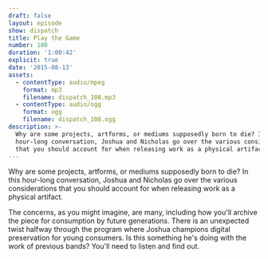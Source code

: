 ```yaml
---
draft: false
layout: episode
show: dispatch
title: Play the Game
number: 108
duration: '1:00:42'
explicit: true
date: '2015-08-13'
assets:
  - contentType: audio/mpeg
    format: mp3
    filename: dispatch_108.mp3
  - contentType: audio/ogg
    format: ogg
    filename: dispatch_108.ogg
description: >-
  Why are some projects, artforms, or mediums supposedly born to die? In this
  hour-long conversation, Joshua and Nicholas go over the various considerations
  that you should account for when releasing work as a physical artifact.
---
```

Why are some projects, artforms, or mediums supposedly born to die? In this hour-long conversation, Joshua and Nicholas go over the various considerations that you should account for when releasing work as a physical artifact.

The concerns, as you might imagine, are many, including how you'll archive the piece for consumption by future generations. There is an unexpected twist halfway through the program where Joshua champions digital preservation for young consumers. Is this something he's doing with the work of previous bands? You'll need to listen and find out. 